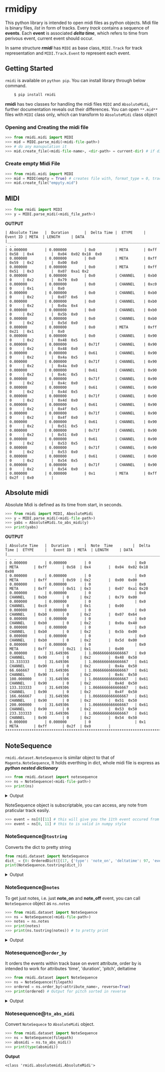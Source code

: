 # rmidipy
This python library is intended to open midi files as python objects. Midi file is binary files, _list_ in form of tracks.
Every _track_ contains a sequence of __events__. Each __event__ is associated __*delta time*__, which refers to time from perivous 
event, current event should occur.

In same structure __*rmidi*__  has `MIDI` as base class, `MIDI.Track` for track representation and `MIDI.Track.Event` to represent each event.
## Getting Started
`rmidi` is available on `python pip`. You can install library through below command.
```cmd
    $ pip install rmidi
```
**rmidi** has two classes for handling the midi files `MIDI` and `AbsoluteMidi`, further documentation reveals out their differences. 
You can open `**.mid**` files with `MIDI` class only, which can transform to `AbsoluteMidi` class object

### Opening and Creating the midi file
```python
>>> from rmidi.midi import MIDI
>>> mid = MIDI.parse_midi(<midi-file-path>)
>>> # do any manupulation it
>>> mid.create_file(<midi-file-name>, <dir-path> = current-dir) # if dir is not specified file is store in current directory 
```

### Create **empty** Midi File
```python
>>> from rmidi.midi import MIDI
>>> mid = MIDI(empty = True) # creates file with, format_type = 0, track_count = 0, time_div = 0x1e0
>>> mid.create_file("empyty.mid")
```




## MIDI 
```python
>>> from rmidi import MIDI
>>> y = MIDI.parse_midi(<midi_file_path>)
```

**OUTPUT**
```_____________________________________________________________________________________________________________________________ . . .
| Absolute Time   |  Duration       |  Delta Time |  ETYPE     |   Event ID | META  | LENGTH     | DATA
|______________________________________________________________________________________________________________________________ . . .
| 0.000000        | 0.000000        | 0x0         | META       | 0xff       | 0x58  | 0x4        |  0x04  0x02 0x18  0x0
| 0.000000        | 0.000000        | 0x0         | META       | 0xff       | 0x59  | 0x2        |  0x00  0x0
| 0.000000        | 0.000000        | 0x0         | META       | 0xff       | 0x51  | 0x3        |  0x07  0xa1 0x2
| 0.000000        | 0.000000        | 0x0         | CHANNEL    | 0xb0       | 0     | 0x2        |  0x79  0x0
| 0.000000        | 0.000000        | 0x0         | CHANNEL    | 0xc0       | 0     | 0x1        |  0x0
| 0.000000        | 0.000000        | 0x0         | CHANNEL    | 0xb0       | 0     | 0x2        |  0x07  0x6
| 0.000000        | 0.000000        | 0x0         | CHANNEL    | 0xb0       | 0     | 0x2        |  0x0a  0x4
| 0.000000        | 0.000000        | 0x0         | CHANNEL    | 0xb0       | 0     | 0x2        |  0x5b  0x0
| 0.000000        | 0.000000        | 0x0         | CHANNEL    | 0xb0       | 0     | 0x2        |  0x5d  0x0
| 0.000000        | 0.000000        | 0x0         | META       | 0xff       | 0x21  | 0x1        |  0x0
| 0.000000        | 0.000000        | 0x0         | CHANNEL    | 0x90       | 0     | 0x2        |  0x48  0x5
| 0.000000        | 0.000000        | 0x71f       | CHANNEL    | 0x90       | 0     | 0x2        |  0x48  0x0
| 0.000000        | 0.000000        | 0x61        | CHANNEL    | 0x90       | 0     | 0x2        |  0x4a  0x5
| 0.000000        | 0.000000        | 0x71f       | CHANNEL    | 0x90       | 0     | 0x2        |  0x4a  0x0
| 0.000000        | 0.000000        | 0x61        | CHANNEL    | 0x90       | 0     | 0x2        |  0x4c  0x5
| 0.000000        | 0.000000        | 0x71f       | CHANNEL    | 0x90       | 0     | 0x2        |  0x4c  0x0
| 0.000000        | 0.000000        | 0x61        | CHANNEL    | 0x90       | 0     | 0x2        |  0x4d  0x5
| 0.000000        | 0.000000        | 0x71f       | CHANNEL    | 0x90       | 0     | 0x2        |  0x4d  0x0
| 0.000000        | 0.000000        | 0x61        | CHANNEL    | 0x90       | 0     | 0x2        |  0x4f  0x5
| 0.000000        | 0.000000        | 0x71f       | CHANNEL    | 0x90       | 0     | 0x2        |  0x4f  0x0
| 0.000000        | 0.000000        | 0x61        | CHANNEL    | 0x90       | 0     | 0x2        |  0x51  0x5
| 0.000000        | 0.000000        | 0x71f       | CHANNEL    | 0x90       | 0     | 0x2        |  0x51  0x0
| 0.000000        | 0.000000        | 0x61        | CHANNEL    | 0x90       | 0     | 0x2        |  0x53  0x5
| 0.000000        | 0.000000        | 0x71f       | CHANNEL    | 0x90       | 0     | 0x2        |  0x53  0x0
| 0.000000        | 0.000000        | 0x61        | CHANNEL    | 0x90       | 0     | 0x2        |  0x54  0x5
| 0.000000        | 0.000000        | 0x71f       | CHANNEL    | 0x90       | 0     | 0x2        |  0x54  0x0
| 0.000000        | 0.000000        | 0x1         | META       | 0xff       | 0x2f  | 0x0        |
```

## Absolute midi
Absolute Midi is defined as its time from start, in seconds.

```python
>>> from rmidi import MIDI, AbosluteMidi
>>> y = MIDI.parse_midi(<midi-file-path>)
>>> yabs = AbsoluteMidi.to_abs_midi(y)
>>> print(yabs)
```

**OUTPUT**
```
| Absolute Time   |  Duration       |  Note  Time         |  Delta Time |  ETYPE     |   Event ID | META  | LENGTH     | DATA
|______________________________________________________________________________________________________________________________ . . .
| 0.000000        | 0.000000        | 0                    | 0x0         | META       | 0xff       | 0x58  | 0x4        |  0x04  0x02 0x18  0x08
| 0.000000        | 0.000000        | 0                    | 0x0         | META       | 0xff       | 0x59  | 0x2        |  0x00  0x00
| 0.000000        | 0.000000        | 0                    | 0x0         | META       | 0xff       | 0x51  | 0x3        |  0x07  0xa1 0x20
| 0.000000        | 0.000000        | 0                    | 0x0         | CHANNEL    | 0xb0       | 0     | 0x2        |  0x79  0x00
| 0.000000        | 0.000000        | 0                    | 0x0         | CHANNEL    | 0xc0       | 0     | 0x1        |  0x00
| 0.000000        | 0.000000        | 0                    | 0x0         | CHANNEL    | 0xb0       | 0     | 0x2        |  0x07  0x64
| 0.000000        | 0.000000        | 0                    | 0x0         | CHANNEL    | 0xb0       | 0     | 0x2        |  0x0a  0x40
| 0.000000        | 0.000000        | 0                    | 0x0         | CHANNEL    | 0xb0       | 0     | 0x2        |  0x5b  0x00
| 0.000000        | 0.000000        | 0                    | 0x0         | CHANNEL    | 0xb0       | 0     | 0x2        |  0x5d  0x00
| 0.000000        | 0.000000        | 0                    | 0x0         | META       | 0xff       | 0x21  | 0x1        |  0x00
| 0.000000        | 31.649306       | 1.0666666666666667   | 0x0         | CHANNEL    | 0x90       | 0     | 0x2        |  0x48  0x50
| 33.333333       | 31.649306       | 1.0666666666666667   | 0x61        | CHANNEL    | 0x90       | 0     | 0x2        |  0x4a  0x50
| 66.666667       | 31.649306       | 1.0666666666666667   | 0x61        | CHANNEL    | 0x90       | 0     | 0x2        |  0x4c  0x50
| 100.000000      | 31.649306       | 1.0666666666666667   | 0x61        | CHANNEL    | 0x90       | 0     | 0x2        |  0x4d  0x50
| 133.333333      | 31.649306       | 1.0666666666666667   | 0x61        | CHANNEL    | 0x90       | 0     | 0x2        |  0x4f  0x50
| 166.666667      | 31.649306       | 1.0666666666666667   | 0x61        | CHANNEL    | 0x90       | 0     | 0x2        |  0x51  0x50
| 200.000000      | 31.649306       | 1.0666666666666667   | 0x61        | CHANNEL    | 0x90       | 0     | 0x2        |  0x53  0x50
| 233.333333      | 31.649306       | 1.0666666666666667   | 0x61        | CHANNEL    | 0x90       | 0     | 0x2        |  0x54  0x50
| 0.000000        | 0.000000        | 0                    | 0x1         | META       | 0xff       | 0x2f  | 0x0        |
*******************************************************************************************************************
```

## NoteSequence
`rmidi.dataset.NoteSequence` is similar object to that of `Magenta.NoteSequence`, It holds everthing in dict, whole midi file is express as ***python nested dictionary***

```python
>>> from rmidi.dataset import notesequence
>>> ns = NoteSequence(<midi-file-path>)
>>> print(ns)
```
<details>
<summary>Output</summary>
<pre style = "height:40rem">
[
    {
        "track-0": [
            [
                "type : meta",
                "deltatime : 0",
                "time : 0",
                "duration : 0",
                "subtype : time_sig",
                "length : 4",
                "data : 0x04  0x02 0x18 0x08 \n"
            ],
            [
                "type : meta",
                "deltatime : 0",
                "time : 0",
                "duration : 0",
                "subtype : key_sig",
                "length : 2",
                "data : 0x00  0x00 \n"
            ],
            [
                "type : meta",
                "deltatime : 0",
                "time : 0",
                "duration : 0",
                "subtype : set_tempo",
                "length : 3",
                "data : 0x07  0xa1 0x20 \n"
            ],
            [
                "type : cntroller",
                "deltatime : 0",
                "event_id : 176",
                "time : 0",
                "duaration : 0",
                "pitch : None",
                "velocity : None",
                "is_drum : False",
                "subtype : mode_messages_0"
            ],
            [
                "type : program_change",
                "deltatime : 0",
                "event_id : 192",
                "time : 0",
                "duaration : 0",
                "pitch : None",
                "velocity : None",
                "is_drum : False"
            ],
            [
                "type : cntroller",
                "deltatime : 0",
                "event_id : 176",
                "time : 0",
                "duaration : 0",
                "pitch : None",
                "velocity : None",
                "is_drum : False",
                "subtype : main_volume"
            ],
            [
                "type : cntroller",
                "deltatime : 0",
                "event_id : 176",
                "time : 0",
                "duaration : 0",
                "pitch : None",
                "velocity : None",
                "is_drum : False",
                "subtype : pan"
            ],
            [
                "type : cntroller",
                "deltatime : 0",
                "event_id : 176",
                "time : 0",
                "duaration : 0",
                "pitch : None",
                "velocity : None",
                "is_drum : False",
                "subtype : effects_depth_0"
            ],
            [
                "type : cntroller",
                "deltatime : 0",
                "event_id : 176",
                "time : 0",
                "duaration : 0",
                "pitch : None",
                "velocity : None",
                "is_drum : False",
                "subtype : effects_depth_2"
            ],
            [
                "type : meta",
                "deltatime : 0",
                "time : 0",
                "duration : 0",
                "subtype : midi_port",
                "length : 1",
                "data : 0x00  \n"
            ],
            [
                "type : note_on",
                "deltatime : 0",
                "event_id : 144",
                "time : 0.0",
                "duaration : 31.649305555555554",
                "pitch : 72",
                "velocity : 80",
                "is_drum : False"
            ],
            [
                "type : note_on",
                "deltatime : 97",
                "event_id : 144",
                "time : 33.33333333333333",
                "duaration : 31.649305555555557",
                "pitch : 74",
                "velocity : 80",
                "is_drum : False"
            ],
            [
                "type : note_on",
                "deltatime : 97",
                "event_id : 144",
                "time : 66.66666666666666",
                "duaration : 31.649305555555557",
                "pitch : 76",
                "velocity : 80",
                "is_drum : False"
            ],
            [
                "type : note_on",
                "deltatime : 97",
                "event_id : 144",
                "time : 99.99999999999999",
                "duaration : 31.649305555555557",
                "pitch : 77",
                "velocity : 80",
                "is_drum : False"
            ],
            [
                "type : note_on",
                "deltatime : 97",
                "event_id : 144",
                "time : 133.33333333333331",
                "duaration : 31.649305555555543",
                "pitch : 79",
                "velocity : 80",
                "is_drum : False"
            ],
            [
                "type : note_on",
                "deltatime : 97",
                "event_id : 144",
                "time : 166.66666666666663",
                "duaration : 31.649305555555543",
                "pitch : 81",
                "velocity : 80",
                "is_drum : False"
            ],
            [
                "type : note_on",
                "deltatime : 97",
                "event_id : 144",
                "time : 199.99999999999994",
                "duaration : 31.649305555555543",
                "pitch : 83",
                "velocity : 80",
                "is_drum : False"
            ],
            [
                "type : note_on",
                "deltatime : 97",
                "event_id : 144",
                "time : 233.33333333333326",
                "duaration : 31.649305555555543",
                "pitch : 84",
                "velocity : 80",
                "is_drum : False"
            ],
            [
                "type : meta",
                "deltatime : 1",
                "time : 0",
                "duration : 0",
                "subtype : end_of_track",
                "length : 0",
                "data : \n"
            ]
        ]
    }
]
</pre>
</details>

NoteSequence object is subscriptable, you can access, any note from praticular track easily.
```python
>>> event = ns[0][11] # this will give you the 11th event occured from 0th track
>>> event = ns[0, 11] # this to is valid in numpy style
```

### NoteSequence@`tostring`
Converts the dict to pretty string
```python
from rmidi.dataset import NoteSequence
dict_ = {0: OrderedDict([(17, {'type': 'note_on', 'deltatime': 97, 'event_id': 144, 'time': 233.33333333333326, 'duaration': 31.649305555555543, 'pitch': 84, 'velocity': 80, 'is_drum': False}), (16, {'type': 'note_on', 'deltatime': 97, 'event_id': 144, 'time': 199.99999999999994, 'duaration': 31.649305555555543, 'pitch': 83, 'velocity': 80, 'is_drum': False}), (15, {'type': 'note_on', 'deltatime': 97, 'event_id': 144, 'time': 166.66666666666663, 'duaration': 31.649305555555543, 'pitch': 81, 'velocity': 80, 'is_drum': False}), (14, {'type': 'note_on', 'deltatime': 97, 'event_id': 144, 'time': 133.33333333333331, 'duaration': 31.649305555555543, 'pitch': 79, 'velocity': 80, 'is_drum': False}), (13, {'type': 'note_on', 'deltatime': 97, 'event_id': 144, 'time': 99.99999999999999, 'duaration': 31.649305555555557, 'pitch': 77, 'velocity': 80, 'is_drum': False}), (12, {'type': 'note_on', 'deltatime': 97, 'event_id': 144, 'time': 66.66666666666666, 'duaration': 31.649305555555557, 'pitch': 76, 'velocity': 80, 'is_drum': False}), (11, {'type': 'note_on', 'deltatime': 97, 'event_id': 144, 'time': 33.33333333333333, 'duaration': 31.649305555555557, 'pitch': 74, 'velocity': 80, 'is_drum': False}), (10, {'type': 'note_on', 'deltatime': 0, 'event_id': 144, 'time': 0.0, 'duaration': 31.649305555555554, 'pitch': 72, 'velocity': 80, 'is_drum': False})])}
print(NoteSequence.tostring(dict_))
``` 
<details>
<summary>Output</summary>
<pre style = "height:40rem">[
    {
        "track-0": [
            [
                "type : note_on",
                "deltatime : 97",
                "event_id : 144",
                "time : 233.33333333333326",
                "duaration : 31.649305555555543",
                "pitch : 84",
                "velocity : 80",
                "is_drum : False"
            ],
            [
                "type : note_on",
                "deltatime : 97",
                "event_id : 144",
                "time : 199.99999999999994",
                "duaration : 31.649305555555543",
                "pitch : 83",
                "velocity : 80",
                "is_drum : False"
            ],
            [
                "type : note_on",
                "deltatime : 97",
                "event_id : 144",
                "time : 166.66666666666663",
                "duaration : 31.649305555555543",
                "pitch : 81",
                "velocity : 80",
                "is_drum : False"
            ],
            [
                "type : note_on",
                "deltatime : 97",
                "event_id : 144",
                "time : 133.33333333333331",
                "duaration : 31.649305555555543",
                "pitch : 79",
                "velocity : 80",
                "is_drum : False"
            ],
            [
                "type : note_on",
                "deltatime : 97",
                "event_id : 144",
                "time : 99.99999999999999",
                "duaration : 31.649305555555557",
                "pitch : 77",
                "velocity : 80",
                "is_drum : False"
            ],
            [
                "type : note_on",
                "deltatime : 97",
                "event_id : 144",
                "time : 66.66666666666666",
                "duaration : 31.649305555555557",
                "pitch : 76",
                "velocity : 80",
                "is_drum : False"
            ],
            [
                "type : note_on",
                "deltatime : 97",
                "event_id : 144",
                "time : 33.33333333333333",
                "duaration : 31.649305555555557",
                "pitch : 74",
                "velocity : 80",
                "is_drum : False"
            ],
            [
                "type : note_on",
                "deltatime : 0",
                "event_id : 144",
                "time : 0.0",
                "duaration : 31.649305555555554",
                "pitch : 72",
                "velocity : 80",
                "is_drum : False"
            ]
        ]
    }
]
</pre>
</details>

### NoteSequence@`notes`
To get just notes, i.e. just **note_on** and **note_off** event, you can call `NoteSequence` object as `ns.notes`
```python
>>> from rmidi.dataset import NoteSequence
>>> ns = NoteSequence(<midi-file-path>)
>>> notes = ns.notes
>>> print(notes)
>>> print(ns.tostring(notes)) # to pretty print
```
<details>
<summary>Output</summary>
<pre style = "height:40rem">
 [
    {
        "track-0": [
            [
                "type : note_on",
                "deltatime : 0",
                "event_id : 144",
                "time : 0.0",
                "duaration : 31.649305555555554",
                "pitch : 72",
                "velocity : 80",
                "is_drum : False"
            ],
            [
                "type : note_on",
                "deltatime : 97",
                "event_id : 144",
                "time : 33.33333333333333",
                "duaration : 31.649305555555557",
                "pitch : 74",
                "velocity : 80",
                "is_drum : False"
            ],
            [
                "type : note_on",
                "deltatime : 97",
                "event_id : 144",
                "time : 66.66666666666666",
                "duaration : 31.649305555555557",
                "pitch : 76",
                "velocity : 80",
                "is_drum : False"
            ],
            [
                "type : note_on",
                "deltatime : 97",
                "event_id : 144",
                "time : 99.99999999999999",
                "duaration : 31.649305555555557",
                "pitch : 77",
                "velocity : 80",
                "is_drum : False"
            ],
            [
                "type : note_on",
                "deltatime : 97",
                "event_id : 144",
                "time : 133.33333333333331",
                "duaration : 31.649305555555543",
                "pitch : 79",
                "velocity : 80",
                "is_drum : False"
            ],
            [
                "type : note_on",
                "deltatime : 97",
                "event_id : 144",
                "time : 166.66666666666663",
                "duaration : 31.649305555555543",
                "pitch : 81",
                "velocity : 80",
                "is_drum : False"
            ],
            [
                "type : note_on",
                "deltatime : 97",
                "event_id : 144",
                "time : 199.99999999999994",
                "duaration : 31.649305555555543",
                "pitch : 83",
                "velocity : 80",
                "is_drum : False"
            ],
            [
                "type : note_on",
                "deltatime : 97",
                "event_id : 144",
                "time : 233.33333333333326",
                "duaration : 31.649305555555543",
                "pitch : 84",
                "velocity : 80",
                "is_drum : False"
            ]
        ]
    }
]
</pre>
</details>

### Notesequence@`order_by`
It orders the events within track base on event attribute, order by is intended to work for attributes 'time', 'duration', 'pitch', deltatime
```python
>>> from rmidi.dataset import NoteSequence
>>> ns = NoteSequence(filepath)
>>> ordered = ns.order_by(<attribute_name>, reverse=True)
>>> print(ordered) # Output for pitch sorted in reverse
```

<details>
<summary>Output</summary>
<pre style = "height:40rem">
[
    {
        "track-0": [
            [
                "type : note_on",
                "deltatime : 97",
                "event_id : 144",
                "time : 233.33333333333326",
                "duaration : 31.649305555555543",
                "pitch : 84",
                "velocity : 80",
                "is_drum : False"
            ],
            [
                "type : note_on",
                "deltatime : 97",
                "event_id : 144",
                "time : 199.99999999999994",
                "duaration : 31.649305555555543",
                "pitch : 83",
                "velocity : 80",
                "is_drum : False"
            ],
            [
                "type : note_on",
                "deltatime : 97",
                "event_id : 144",
                "time : 166.66666666666663",
                "duaration : 31.649305555555543",
                "pitch : 81",
                "velocity : 80",
                "is_drum : False"
            ],
            [
                "type : note_on",
                "deltatime : 97",
                "event_id : 144",
                "time : 133.33333333333331",
                "duaration : 31.649305555555543",
                "pitch : 79",
                "velocity : 80",
                "is_drum : False"
            ],
            [
                "type : note_on",
                "deltatime : 97",
                "event_id : 144",
                "time : 99.99999999999999",
                "duaration : 31.649305555555557",
                "pitch : 77",
                "velocity : 80",
                "is_drum : False"
            ],
            [
                "type : note_on",
                "deltatime : 97",
                "event_id : 144",
                "time : 66.66666666666666",
                "duaration : 31.649305555555557",
                "pitch : 76",
                "velocity : 80",
                "is_drum : False"
            ],
            [
                "type : note_on",
                "deltatime : 97",
                "event_id : 144",
                "time : 33.33333333333333",
                "duaration : 31.649305555555557",
                "pitch : 74",
                "velocity : 80",
                "is_drum : False"
            ],
            [
                "type : note_on",
                "deltatime : 0",
                "event_id : 144",
                "time : 0.0",
                "duaration : 31.649305555555554",
                "pitch : 72",
                "velocity : 80",
                "is_drum : False"
            ]
        ]
    }
]
</pre>
</details>

### Notesequence@`to_abs_midi`
Convert `NoteSequece` to `AbsoluteMidi` object.
```python
>>> from rmidi.dataset import NoteSequence
>>> ns = NoteSequence(filepath)
>>> absmidi = ns.to_abs_midi()
>>> print(type(absmidi))
```
**Output**
```
<class 'rmidi.absolutemidi.AbsoluteMidi'>
```
